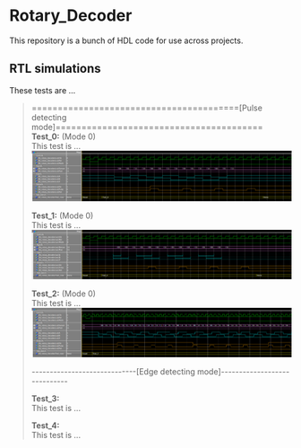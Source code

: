 # Rotary_Decoder
  This repository is a bunch of HDL code for use across projects.

## RTL simulations
  These tests are ...
 
> ========================================[Pulse detecting mode]========================================<br>
> **Test_0:** (Mode 0)<br>
> This test is ...
> ![Rotary_decoder_Test0](Images/Rotary_decoder_Test0.png "Rotary_Decoder_Test_0")
>
> **Test_1:** (Mode 0)<br>
> This test is ...
> ![Rotary_decoder_Test1](Images/Rotary_decoder_Test1.png "Rotary_Decoder_Test_1")
>
> **Test_2:** (Mode 0)<br>
> This test is ...
> ![Rotary_decoder_Test2](Images/Rotary_decoder_Test2.png "Rotary_Decoder_Test_2")
>
> -----------------------------[Edge detecting mode]-----------------------------<br>
>
> **Test_3:**<br>
> This test is ...
>
> **Test_4:**<br>
> This test is ...
